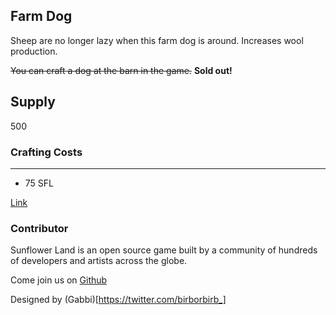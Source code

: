 ## Farm Dog

Sheep are no longer lazy when this farm dog is around. Increases wool production.

~~You can craft a dog at the barn in the game.~~ **Sold out!**

## Supply

500

### Crafting Costs

---

- 75 SFL

[Link](https://docs.sunflower-land.com/crafting-guide)

### Contributor

Sunflower Land is an open source game built by a community of hundreds of developers and artists across the globe.

Come join us on [Github](https://github.com/sunflower-land/sunflower-land)

Designed by (Gabbi)[https://twitter.com/birborbirb_]
